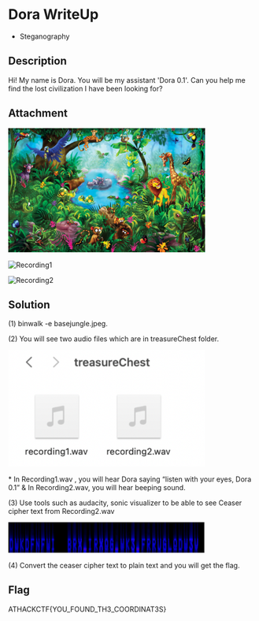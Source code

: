 # Dora WriteUp

- Steganography

## Description

Hi! My name is Dora. You will be my assistant 'Dora 0.1'. Can you help me find the lost civilization I have been looking for?

## Attachment

<img src="rsc/basejungle.jpeg" alt="basejungle" width="400">

![Recording1](https://github.com/user-attachments/assets/a2cf4884-fcb3-4f22-b9fb-9db4ee292030)

![Recording2](https://github.com/user-attachments/assets/0b445857-6e71-4dce-bc6f-e068ea471c0c)

## Solution

(1) binwalk -e basejungle.jpeg.

(2) You will see two audio files which are in treasureChest folder.

<img src="rsc/treasureChest.png" alt="basejungle" width="400">

\* In Recording1.wav , you will hear Dora saying “listen with your eyes, Dora 0.1” & In Recording2.wav, you will hear beeping sound.

(3) Use tools such as audacity, sonic visualizer to be able to see Ceaser cipher text from Recording2.wav

<img src="rsc/cipher.png" alt="basejungle" width="400">

(4) Convert the ceaser cipher text to plain text and you will get the flag.

## Flag

ATHACKCTF{YOU_FOUND_TH3_COORDINAT3S}
